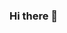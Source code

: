 ### Hi there 👋

<!--
**Navinsrirangan/Navinsrirangan** is a ✨ _special_ ✨ repository because its `README.md`
Here are some ideas to get you started:

library pre-requisites pycharm or python editor installed with 3.9.7
==> install pytessaract in python under file=>settings=>your_project_name=>project interpretor
==>install openCV-python

in your system download tessearact from this link=>https://github.com/UB-Mannheim/tesseract/wiki
under windows intaller tesseract-ocr-w32-setup-v5.0.0-alpha.20210811.exe choose 64 bit or 32 bit
